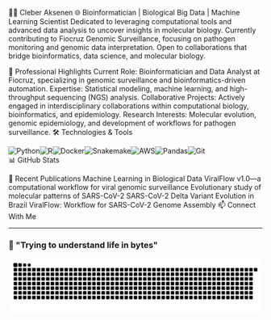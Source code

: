 👨‍🔬 Cleber Aksenen
🌐 Bioinformatician | Biological Big Data | Machine Learning Scientist
Dedicated to leveraging computational tools and advanced data analysis to uncover insights in molecular biology. Currently contributing to Fiocruz Genomic Surveillance, focusing on pathogen monitoring and genomic data interpretation. Open to collaborations that bridge bioinformatics, data science, and molecular biology.

🔬 Professional Highlights
Current Role: Bioinformatician and Data Analyst at Fiocruz, specializing in genomic surveillance and bioinformatics-driven automation.
Expertise: Statistical modeling, machine learning, and high-throughput sequencing (NGS) analysis.
Collaborative Projects: Actively engaged in interdisciplinary collaborations within computational biology, bioinformatics, and epidemiology.
Research Interests: Molecular evolution, genomic epidemiology, and development of workflows for pathogen surveillance.
🛠️ Technologies & Tools
<div style="display: flex; flex-wrap: wrap;"> <img alt="Python" src="https://img.shields.io/badge/Python-14354C?style=for-the-badge&logo=python&logoColor=white" /> <img alt="R" src="https://img.shields.io/badge/R-276DC3?style=for-the-badge&logo=r&logoColor=white" /> <img alt="Docker" src="https://img.shields.io/badge/Docker-2496ED?style=for-the-badge&logo=docker&logoColor=white" /> <img alt="Snakemake" src="https://img.shields.io/badge/Snakemake-303C4D?style=for-the-badge&logo=snakemake&logoColor=white" /> <img alt="AWS" src="https://img.shields.io/badge/AWS-232F3E?style=for-the-badge&logo=amazon-aws&logoColor=white" /> <img alt="Pandas" src="https://img.shields.io/badge/Pandas-150458?style=for-the-badge&logo=pandas&logoColor=white" /> <img alt="Git" src="https://img.shields.io/badge/Git-F05032?style=for-the-badge&logo=git&logoColor=white" /> </div>
📊 GitHub Stats

📄 Recent Publications
Machine Learning in Biological Data
ViralFlow v1.0—a computational workflow for viral genomic surveillance
Evolutionary study of molecular patterns of SARS-CoV-2
SARS-CoV-2 Delta Variant Evolution in Brazil
ViralFlow: Workflow for SARS-CoV-2 Genome Assembly
📫 Connect With Me

---

### 🌌 "Trying to understand life in bytes"

![Snake animation](https://github.com/arthus05/arthus05/blob/output/github-contribution-grid-snake.svg)


